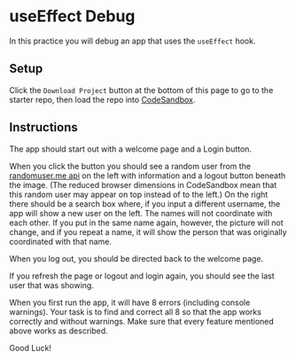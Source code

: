 # useEffect Debug

In this practice you will debug an app that uses the `useEffect` hook.

## Setup

Click the `Download Project` button at the bottom of this page to go to the
starter repo, then load the repo into [CodeSandbox].

## Instructions

The app should start out with a welcome page and a Login button.

When you click the button you should see a random user from the [randomuser.me
api][randomuser-api] on the left with information and a logout button beneath
the image. (The reduced browser dimensions in CodeSandbox mean that this random
user may appear on top instead of to the left.) On the right there should be a
search box where, if you input a different username, the app will show a new
user on the left. The names will not coordinate with each other. If you put in
the same name again, however, the picture will not change, and if you repeat a
name, it will show the person that was originally coordinated with that name.

When you log out, you should be directed back to the welcome page.

If you refresh the page or logout and login again, you should see the last user
that was showing.

When you first run the app, it will have 8 errors (including console warnings).
Your task is to find and correct all 8 so that the app works correctly and
without warnings. Make sure that every feature mentioned above works as
described.

Good Luck!

[randomuser-api]: https://randomuser.me/
[CodeSandbox]: https://www.codesandbox.io